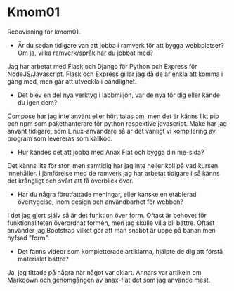 Kmom01
===============================

Redovisning för kmom01.

* Är du sedan tidigare van att jobba i ramverk för att bygga webbplatser? Om ja, vilka ramverk/språk har du jobbat med?

Jag har arbetat med Flask och Django för Python och Express för NodeJS/Javascript. Flask och Express gillar jag då de är enkla att komma i gång med, men går att utveckla i oändlighet.

* Det blev en del nya verktyg i labbmiljön, var de nya för dig eller kände du igen dem?

Compose har jag inte använt eller hört talas om, men det är känns likt pip och npm som pakethanterare för python respektive javascript. Make har jag använt tidigare, som Linux-användare så är det vanligt vi kompilering av program som levereras som källkod.

* Hur kändes det att jobba med Anax Flat och bygga din me-sida?

Det känns lite för stor, men samtidig har jag inte heller koll på vad kursen innehåller. I jämförelse med de ramverk jag har arbetat tidigare i så känns det krångligt och svårt att få överblick över.

* Har du några förutfattade meningar, eller kanske en etablerad övertygelse, inom design och användbarhet för webben?

I det jag gjort själv så är det funktion över form. Oftast är behovet för funktionaliteten överordnat formen, men jag skulle vilja bli bättre. Oftast använder jag Bootstrap vilket gör att man snabbt är uppe på banan men hyfsad "form".

* Det fanns videor som kompletterade artiklarna, hjälpte de dig att förstå materialet bättre?

Ja, jag tittade på några när något var oklart. Annars var artikeln om Markdown och genomgången av anax-flat det som jag använde mest.
